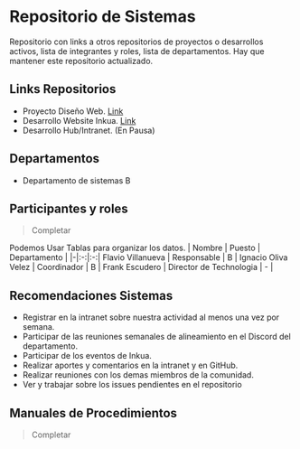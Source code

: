 # Repositorio de Sistemas
Repositorio con links a otros repositorios de proyectos o desarrollos activos, lista de integrantes y roles, lista de departamentos.
Hay que mantener este repositorio actualizado.

## Links Repositorios
- Proyecto Diseño Web. [Link]()
- Desarrollo Website Inkua. [Link](https://github.com/inkua/Website)
- Desarrollo Hub/Intranet. (En Pausa)


## Departamentos
- Departamento de sistemas B

## Participantes y roles
> Completar

Podemos Usar Tablas para organizar los datos.
| Nombre | Puesto | Departamento |
|-|:-:|:-:|
Flavio Villanueva | Responsable | B |
Ignacio Oliva Velez | Coordinador | B |
Frank Escudero | Director de Technologia | - |

<!--
## ¿Cómo funcionan los niveles?
> Idea borrador para aplicar en Sistemas.

Cada una de estas cosas suma puntos al nivel y también podrian ser "Badges".
| Puntos | Nivel |
|:-:|-|
1|Participación en Reuniones.
1|Participación en trabajos grupales.
1|Crear aportes en Github.
1|Crear y liderar reuniones.
1|Explicar que es Inkua.
10|Llegar a responsable o coordinador. 
> Completar
-->

## Recomendaciones Sistemas
- Registrar en la intranet sobre nuestra actividad al menos una vez por semana.
- Participar de las reuniones semanales de alineamiento en el Discord del departamento.
- Participar de los eventos de Inkua.
- Realizar aportes y comentarios en la intranet y en GitHub.
- Realizar reuniones con los demas miembros de la comunidad.
- Ver y trabajar sobre los issues pendientes en el repositorio

## Manuales de Procedimientos
> Completar
